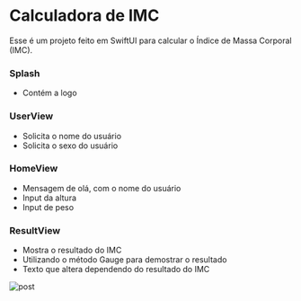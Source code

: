 # Calculadora de IMC

Esse é um projeto feito em SwiftUI para calcular o Índice de Massa Corporal (IMC).

### Splash
  * Contém a logo

### UserView
  * Solicita o nome do usuário
  * Solicita o sexo do usuário


### HomeView
  * Mensagem de olá, com o nome do usuário
  * Input da altura
  * Input de peso

### ResultView
  * Mostra o resultado do IMC
  * Utilizando o método Gauge para demostrar o resultado
  * Texto que altera dependendo do resultado do IMC

![post](https://github.com/Kaic-Cesar/CalculatorIMC/assets/162928150/1a399be2-8286-4ccc-85d5-1d1b0c11de9d)


